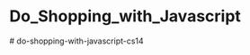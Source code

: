 # Do_Shopping_with_Javascript
#   d o - s h o p p i n g - w i t h - j a v a s c r i p t - c s 1 4  
 